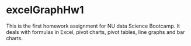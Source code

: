 # excelGraphHw1
This is the first homework assignment for NU data Science Bootcamp. It deals with formulas in Excel, pivot charts, pivot tables, line graphs and bar charts. 
